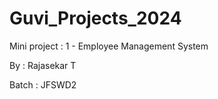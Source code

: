 # Guvi_Projects_2024

Mini project : 1 - Employee Management System


By	: Rajasekar T

Batch 	: JFSWD2
